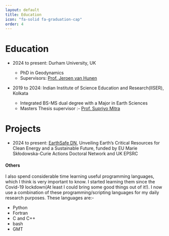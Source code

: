 ```yaml
---
layout: default
title: Education
icon: "fa-solid fa-graduation-cap"
order: 4
---
```

<head>
    <link rel="stylesheet" href="../academicons-1.9.4/css/academicons.css"/>
    <!-- <script src="https://kit.fontawesome.com/f3d052e4c8.js" crossorigin="anonymous"></script> -->
    <script src="https://kit.fontawesome.com/f3d052e4c8.js" crossorigin="anonymous"></script>
    <link rel="stylesheet" type='text/css' href="https://cdn.jsdelivr.net/gh/devicons/devicon@latest/devicon.min.css" />
    <link rel="stylesheet" href="../assets/css/tempCSS.css"/> 

</head>

# Education
* 2024 to present: Durham University, UK
    - PhD in Geodynamics
    - Supervisors:  <a href="https://www.durham.ac.uk/staff/jeroen-van-hunen/#supervision-students" target="_blank" >Prof. Jeroen van Hunen</a>
  

* 2019 to 2024: Indian Institute of Science Education and Research(IISER), Kolkata
    - Integrated BS-MS dual degree with a Major in Earth Sciences
    - Masters Thesis supervisor :- <a href="https://www.iiserkol.ac.in/~supriyomitra/" target="_blank">Prof. Supriyo Mitra</a>

# Projects
* 2024 to present: <a href="https://earthsafe-dn.eu/" target="_blank">EarthSafe DN</a>, Unveiling Earth’s Critical Resources for Clean Energy
and a Sustainable Future, funded by EU Marie Skłodowska-Curie Actions Doctoral Network and UK EPSRC

<!-- #### School education

* 2017 to 2019
    - Higher secondary[CBSE] (12th Standard) at Kalyani Central Model School, Kalyani

* 2017
    - Secondary[ICSE] (10th Standard) at Tribeni Tissues Vidyapith, Tribeni -->


#### Others

I also spend considerable time learning useful programming languages, which I think is very important to know. I started learning them since the Covid-19 lockdown(At least I could bring some good things out of it!). I now use a combination of these programming/scripting languages for my daily research purposes. These languages are:-

*  <i class="devicon-python-plain"></i> Python
*  <i class="devicon-fortran-original"></i> Fortran
* C and  <i class="devicon-cplusplus-plain"></i> C++
*  <i class="devicon-bash-plain"></i> bash 
* GMT